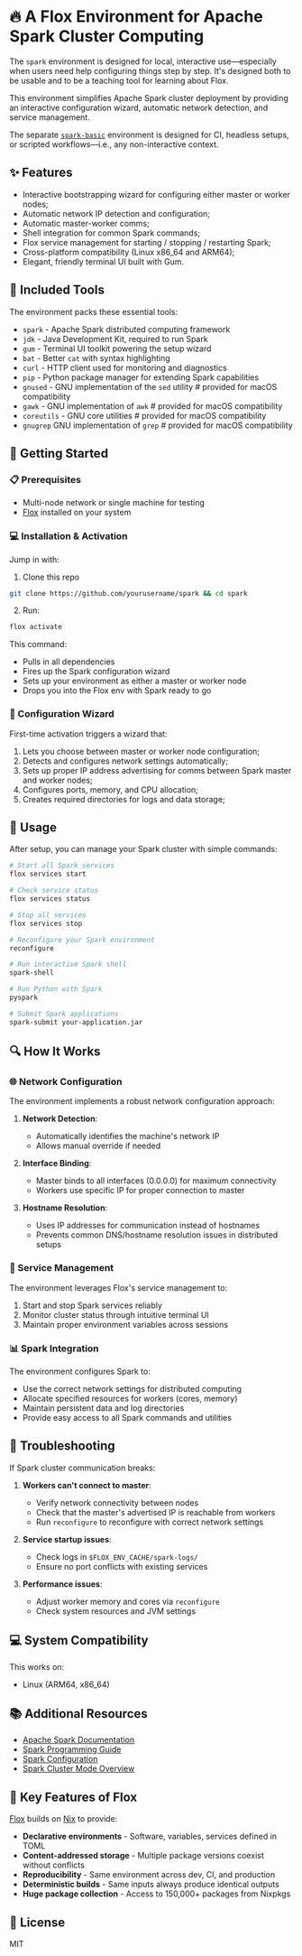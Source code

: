 # 🔥 A Flox Environment for Apache Spark Cluster Computing

The `spark` environment is designed for local, interactive use—especially when users need help configuring things step by step. It's designed both to be usable and to be a teaching tool for learning about Flox.

This environment simplifies Apache Spark cluster deployment by providing an interactive configuration wizard, automatic network detection, and service management.

The separate [`spark-basic`](https://github.com/barstoolbluz/floxenvs/blob/main/spark-basic/README.md) environment is designed for CI, headless setups, or scripted workflows—i.e., any non-interactive context.

## ✨ Features

- Interactive bootstrapping wizard for configuring either master or worker nodes;
- Automatic network IP detection and configuration;
- Automatic master-worker comms;
- Shell integration for common Spark commands;
- Flox service management for starting / stopping / restarting Spark;
- Cross-platform compatibility (Linux x86_64 and ARM64);
- Elegant, friendly terminal UI built with Gum.

## 🧰 Included Tools

The environment packs these essential tools:

- `spark` - Apache Spark distributed computing framework
- `jdk` - Java Development Kit, required to run Spark
- `gum` - Terminal UI toolkit powering the setup wizard
- `bat` - Better `cat` with syntax highlighting
- `curl` - HTTP client used for monitoring and diagnostics
- `pip` - Python package manager for extending Spark capabilities
- `gnused` - GNU implementation of the `sed` utility # provided for macOS compatibility
- `gawk` - GNU implementation of `awk` # provided for macOS compatibility
- `coreutils` - GNU core utilities # provided for macOS compatibility
- `gnugrep` GNU implementation of `grep` # provided for macOS compatibility

## 🏁 Getting Started

### 📋 Prerequisites

- Multi-node network or single machine for testing
- [Flox](https://flox.dev/get) installed on your system

### 💻 Installation & Activation

Jump in with:

1. Clone this repo

```sh
git clone https://github.com/yourusername/spark && cd spark
```

2. Run:

```sh
flox activate
```

This command:
- Pulls in all dependencies
- Fires up the Spark configuration wizard
- Sets up your environment as either a master or worker node
- Drops you into the Flox env with Spark ready to go

### 🧙 Configuration Wizard

First-time activation triggers a wizard that:

1. Lets you choose between master or worker node configuration;
2. Detects and configures network settings automatically;
3. Sets up proper IP address advertising for comms between Spark master and worker nodes;
4. Configures ports, memory, and CPU allocation;
5. Creates required directories for logs and data storage;

## 📝 Usage

After setup, you can manage your Spark cluster with simple commands:

```bash
# Start all Spark services
flox services start

# Check service status
flox services status

# Stop all services
flox services stop

# Reconfigure your Spark environment
reconfigure

# Run interactive Spark shell
spark-shell

# Run Python with Spark
pyspark

# Submit Spark applications
spark-submit your-application.jar
```

## 🔍 How It Works

### 🌐 Network Configuration

The environment implements a robust network configuration approach:

1. **Network Detection**:
   - Automatically identifies the machine's network IP
   - Allows manual override if needed

2. **Interface Binding**:
   - Master binds to all interfaces (0.0.0.0) for maximum connectivity
   - Workers use specific IP for proper connection to master

3. **Hostname Resolution**:
   - Uses IP addresses for communication instead of hostnames
   - Prevents common DNS/hostname resolution issues in distributed setups

### 🔧 Service Management

The environment leverages Flox's service management to:

1. Start and stop Spark services reliably
2. Monitor cluster status through intuitive terminal UI
3. Maintain proper environment variables across sessions

### 📊 Spark Integration

The environment configures Spark to:

- Use the correct network settings for distributed computing
- Allocate specified resources for workers (cores, memory)
- Maintain persistent data and log directories
- Provide easy access to all Spark commands and utilities

## 🔧 Troubleshooting

If Spark cluster communication breaks:

1. **Workers can't connect to master**:
   - Verify network connectivity between nodes
   - Check that the master's advertised IP is reachable from workers
   - Run `reconfigure` to reconfigure with correct network settings

2. **Service startup issues**:
   - Check logs in `$FLOX_ENV_CACHE/spark-logs/`
   - Ensure no port conflicts with existing services

3. **Performance issues**:
   - Adjust worker memory and cores via `reconfigure`
   - Check system resources and JVM settings

## 💻 System Compatibility

This works on:
- Linux (ARM64, x86_64)

## 📚 Additional Resources

- [Apache Spark Documentation](https://spark.apache.org/documentation.html)
- [Spark Programming Guide](https://spark.apache.org/docs/latest/programming-guide.html)
- [Spark Configuration](https://spark.apache.org/docs/latest/configuration.html)
- [Spark Cluster Mode Overview](https://spark.apache.org/docs/latest/cluster-overview.html)

## 🔗 Key Features of Flox

[Flox](https://flox.dev/docs) builds on [Nix](https://github.com/NixOS/nix) to provide:

- **Declarative environments** - Software, variables, services defined in TOML
- **Content-addressed storage** - Multiple package versions coexist without conflicts
- **Reproducibility** - Same environment across dev, CI, and production
- **Deterministic builds** - Same inputs always produce identical outputs
- **Huge package collection** - Access to 150,000+ packages from Nixpkgs

## 📝 License

MIT
